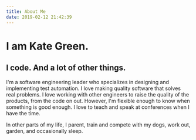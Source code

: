 ```yaml
---
title: About Me
date: 2019-02-12 21:42:39
---
```


# I am Kate Green.
## I code. And a lot of other things. 

I'm a software engineering leader who specializes in designing and implementing test automation. I love making quality software that solves real problems. I love working with other engineers to raise the quality of the products, from the code on out. However, I'm flexible enough to know when something is good enough. I love to teach and speak at conferences when I have the time.

In other parts of my life, I parent, train and compete with my dogs, work out, garden, and occasionally sleep.